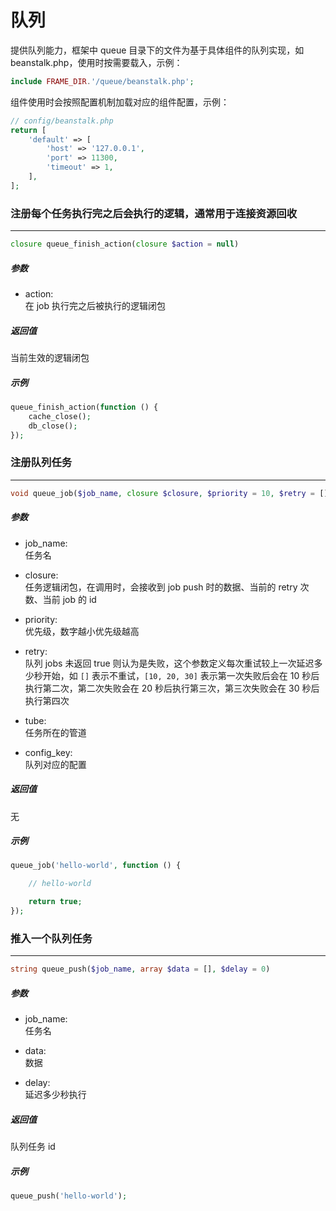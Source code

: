 # 队列

提供队列能力，框架中 queue 目录下的文件为基于具体组件的队列实现，如 beanstalk.php，使用时按需要载入，示例：
```php
include FRAME_DIR.'/queue/beanstalk.php';
```
组件使用时会按照配置机制加载对应的组件配置，示例：
```php
// config/beanstalk.php
return [
    'default' => [
        'host' => '127.0.0.1',
        'port' => 11300,
        'timeout' => 1,
    ],
];
```









### 注册每个任务执行完之后会执行的逻辑，通常用于连接资源回收
----
```php
closure queue_finish_action(closure $action = null)
```
##### 参数
- action:  
    在 job 执行完之后被执行的逻辑闭包

##### 返回值
当前生效的逻辑闭包

##### 示例
```php
queue_finish_action(function () {
    cache_close();
    db_close();
});
```











### 注册队列任务
----
```php
void queue_job($job_name, closure $closure, $priority = 10, $retry = [], $tube = 'default', $config_key = 'default')
```
##### 参数
- job_name:  
    任务名

- closure:  
    任务逻辑闭包，在调用时，会接收到 job push 时的数据、当前的 retry 次数、当前 job 的 id

- priority:  
    优先级，数字越小优先级越高

- retry:  
    队列 jobs 未返回 true 则认为是失败，这个参数定义每次重试较上一次延迟多少秒开始，如 ```[]``` 表示不重试，```[10, 20, 30]``` 表示第一次失败后会在 10 秒后执行第二次，第二次失败会在 20 秒后执行第三次，第三次失败会在 30 秒后执行第四次

- tube:  
    任务所在的管道

- config_key:  
    队列对应的配置

##### 返回值
无

##### 示例
```php
queue_job('hello-world', function () {

    // hello-world

    return true;
});
```











### 推入一个队列任务
----
```php
string queue_push($job_name, array $data = [], $delay = 0)
```
##### 参数
- job_name:  
    任务名

- data:  
    数据

- delay:  
    延迟多少秒执行

##### 返回值
队列任务 id

##### 示例
```php
queue_push('hello-world');
```
